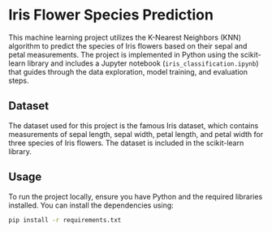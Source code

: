 # Iris Flower Species Prediction

This machine learning project utilizes the K-Nearest Neighbors (KNN) algorithm to predict the species of Iris flowers based on their sepal and petal measurements. The project is implemented in Python using the scikit-learn library and includes a Jupyter notebook (`iris_classification.ipynb`) that guides through the data exploration, model training, and evaluation steps.

## Dataset

The dataset used for this project is the famous Iris dataset, which contains measurements of sepal length, sepal width, petal length, and petal width for three species of Iris flowers. The dataset is included in the scikit-learn library.

## Usage

To run the project locally, ensure you have Python and the required libraries installed. You can install the dependencies using:

```bash
pip install -r requirements.txt
